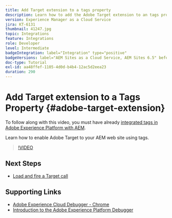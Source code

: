```yaml
---
title: Add Target extension to a tags property
description: Learn how to add the Adobe Target extension to an tags property.
version: Experience Manager as a Cloud Service
jira: KT-6131
thumbnail: 41247.jpg
topic: Integrations
feature: Integrations
role: Developer
level: Intermediate
badgeIntegration: label="Integration" type="positive"
badgeVersions: label="AEM Sites as a Cloud Service, AEM Sites 6.5" before-title="false"
doc-type: Tutorial
exl-id: aa48ffef-1105-4d0d-b4b4-12ac5d2eea23
duration: 290
---
```

# Add Target extension to a Tags Property {#adobe-target-extension}

To follow along with this video, you must have already [integrated tags in Adobe Experience Platform with AEM](../experience-platform/data-collection/tags/overview.md).

Learn how to enable Adobe Target to your AEM web site using tags.

>[!VIDEO](https://video.tv.adobe.com/v/41247?quality=12&learn=on)

## Next Steps

+ [Load and fire a Target call](./load-and-fire-target.md)

## Supporting Links

+ [Adobe Experience Cloud Debugger - Chrome](https://chrome.google.com/webstore/detail/adobe-experience-platform/bfnnokhpnncpkdmbokanobigaccjkpob) 
+ [Introduction to the Adobe Experience Platform Debugger](https://experienceleague.adobe.com/docs/platform-learn/data-collection/debugger/overview.html)
